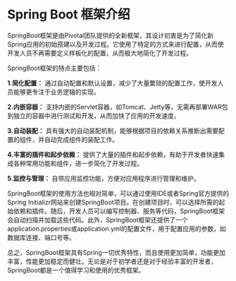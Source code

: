 # Spring Boot 框架介绍

SpringBoot框架是由Pivotal团队提供的全新框架，其设计初衷是为了简化新Spring应用的初始搭建以及开发过程。它使用了特定的方式来进行配置，从而使开发人员不再需要定义样板化的配置，从而极大地简化了开发过程。

SpringBoot框架的特点主要包括：

**1.简化配置：**
通过自动配置和默认设置，减少了大量繁琐的配置工作，使开发人员能够更专注于业务逻辑的实现。

**2.内嵌容器：**
支持内嵌的Servlet容器，如Tomcat、Jetty等，无需再部署WAR包到独立的容器中进行测试和开发，从而加快了应用的开发速度。

**3.自动装配：**
具有强大的自动装配机制，能够根据项目的依赖关系推断出需要配置的组件，并自动完成组件的装配工作。

**4.丰富的插件和起步依赖：**
提供了大量的插件和起步依赖，有助于开发者快速集成各种常用功能和组件，进一步简化了开发过程。

**5.监控与管理：**
自带应用监控功能，方便对应用程序进行管理和维护。

SpringBoot框架的使用方法也相对简单，可以通过使用IDE或者Spring官方提供的Spring Initializr网站来创建SpringBoot项目。在创建项目时，可以选择所需的起始依赖和插件。随后，开发人员可以编写控制器、服务等代码，SpringBoot框架会自动扫描并加载这些代码。此外，SpringBoot框架还提供了一个application.properties或application.yml的配置文件，用于配置应用的参数，如数据库连接、端口号等。

总之，SpringBoot框架具有Spring一切优秀特性，而且使用更加简单，功能更加丰富，性能更加稳定而健壮。无论是对于初学者还是对于经验丰富的开发者，SpringBoot都是一个值得学习和使用的优秀框架。